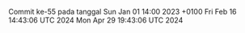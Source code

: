 Commit ke-55 pada tanggal Sun Jan 01 14:00 2023 +0100
Fri Feb 16 14:43:06 UTC 2024
Mon Apr 29 19:43:06 UTC 2024
